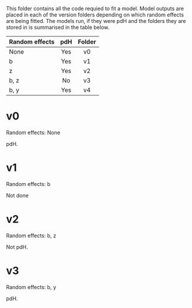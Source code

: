 This folder contains all the code requied to fit a model.  Model outputs are
placed in each of the version folders depending on which random effects are
being fitted. The models run, if they were pdH and the folders they are stored
in is summarised in the table below.

| Random effects | pdH | Folder |
| -------------- |:---:|:------:|
| None           | Yes | v0     |
| b              | Yes | v1     |
| z              | Yes | v2     |
| b, z           | No  | v3     |
| b, y           | Yes | v4     |



# v0

Random effects: None

pdH.


# v1

Random effects: b

Not done


# v2

Random effects: b, z

Not pdH.


# v3

Random effects: b, y

pdH.



